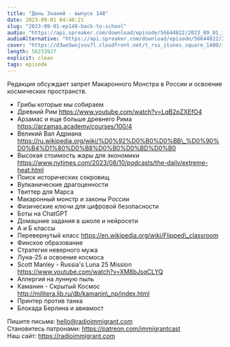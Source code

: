 ```yaml
---
title: "День Знаний - выпуск 148"
date: 2023-09-01 04:40:21
slug: "2023-09-01-ep148-back-to-school"
audio: "https://api.spreaker.com/download/episode/56644822/2023_09_01_icast_ep148_back_to_school.mp3"
audioAlternative: "https://api.spreaker.com/download/episode/56644822/2023_09_01_icast_ep148_back_to_school.mp3"
cover: "https://d3wo5wojvuv7l.cloudfront.net/t_rss_itunes_square_1400/images.spreaker.com/original/48d4deb7f499042cabb541eda1d0d21b.jpg"
length: 56233927
explicit: clean
tags: episode
---
```


Редакция обсуждает запрет Макаронного Монстра в России и освоение космических пространств.  
  
* Грибы которые мы собираем  
* Древний Рим https://www.youtube.com/watch?v=LqB2pZXEfO4  
* Арзамас и еще больше древнего Рима https://arzamas.academy/courses/100/4  
* Великий Вал Адриана https://ru.wikipedia.org/wiki/%D0%92%D0%B0%D0%BB\_%D0%90%D0%B4%D1%80%D0%B8%D0%B0%D0%BD%D0%B0  
* Высокая стоимость жары для экономики https://www.nytimes.com/2023/08/10/podcasts/the-daily/extreme-heat.html  
* Поиск исторических сокровищ  
* Вулканические драгоценности  
* Твиттер для Марса  
* Макаронный монстр и законы России  
* Физические ключи для цифровой безопасности  
* Боты на ChatGPT  
* Домашние задания в школе и нейросети  
* А и Б классы  
* Перевернутый класс https://en.wikipedia.org/wiki/Flipped\_classroom  
* Финское образование  
* Стратегия неверного мужа  
* Луна-25 и освоение космоса  
* Scott Manley - Russia's Luna 25 Mission https://www.youtube.com/watch?v=XM8bJsqCLYQ  
* Аллергия на лунную пыль  
* Каманин - Скрытый Космос http://militera.lib.ru/db/kamanin\_np/index.html  
* Принтер против танка  
* Блокада Берлина и авиамост  
  
Пишите письма: hello@radioimmigrant.com  
Становитесь патронами: https://patreon.com/immigrantcast  
Наш сайт: https://radioimmigrant.com
